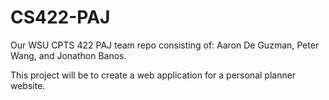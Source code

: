 # CS422-PAJ
Our WSU CPTS 422 PAJ team repo consisting of: Aaron De Guzman, Peter Wang, and Jonathon Banos.

This project will be to create a web application for a personal planner website.
